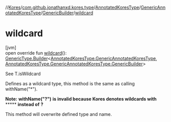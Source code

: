 //[Kores](../../../../../index.md)/[com.github.jonathanxd.kores.type](../../../index.md)/[AnnotatedKoresType](../../index.md)/[GenericAnnotatedKoresType](../index.md)/[GenericBuilder](index.md)/[wildcard](wildcard.md)

# wildcard

[jvm]\
open override fun [wildcard](wildcard.md)(): [GenericType.Builder](../../../-generic-type/-builder/index.md)<[AnnotatedKoresType.GenericAnnotatedKoresType](../index.md), [AnnotatedKoresType.GenericAnnotatedKoresType.GenericBuilder](index.md)>

See T.isWildcard

Defines as a wildcard type, this method is the same as calling withName("*").

**Note:** **withName("?")** **is invalid because Kores denotes wildcards with** ***** **instead of** **?**

This method will overwrite defined type and name.
